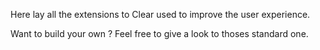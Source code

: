 Here lay all the extensions to Clear used to improve the user experience.

Want to build your own ? Feel free to give a look to thoses standard one.